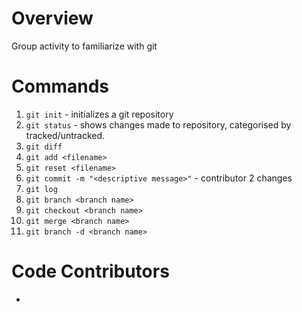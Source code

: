 # Overview
Group activity to familiarize with git

# Commands
1. `git init` - initializes a git repository
2. `git status` - shows changes made to repository, categorised by tracked/untracked.
3. `git diff`
4. `git add <filename>` 
5. `git reset <filename>`
6. `git commit -m "<descriptive message>"` - contributor 2 changes
7. `git log`
8. `git branch <branch name>`
9. `git checkout <branch name>`
10. `git merge <branch name>`
11. `git branch -d <branch name>`

# Code Contributors
- <alias of developer>